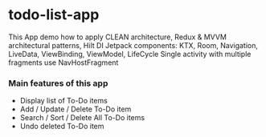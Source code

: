 # todo-list-app
This App demo how to apply CLEAN architecture, Redux & MVVM architectural patterns, Hilt DI
Jetpack components: KTX, Room, Navigation, LiveData, ViewBinding, ViewModel, LifeCycle
Single activity with multiple fragments use NavHostFragment
### Main features of this app
- Display list of To-Do items
- Add / Update / Delete To-Do item
- Search / Sort / Delete All To-Do items
- Undo deleted To-Do item